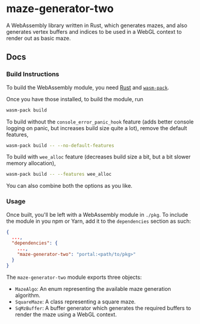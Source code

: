 # maze-generator-two

A WebAssembly library written in Rust, which generates mazes, and also generates
vertex buffers and indices to be used in a WebGL context to render out as basic
maze.

## Docs

### Build Instructions

To build the WebAssembly module, you need
[Rust](https://www.rust-lang.org/tools/install) and
[`wasm-pack`](https://rustwasm.github.io/wasm-pack/installer/).

Once you have those installed, to build the module, run
```sh
wasm-pack build
```

To build without the `console_error_panic_hook` feature (adds better console
logging on panic, but increases build size quite a lot), remove the default
features,
```sh
wasm-pack build -- --no-default-features
```

To build with `wee_alloc` feature (decreases build size a bit, but a bit slower
memory allocation),
```sh
wasm-pack build -- --features wee_alloc
```


You can also combine both the options as you like.

### Usage

Once built, you'll be left with a WebAssembly module in `./pkg`. To include the
module in you npm or Yarn, add it to the `dependencies` section as such:
```json
{
  ...,
  "dependencies": {
    ...,
    "maze-generator-two": "portal:<path/to/pkg>"
  }
}
```

The `maze-generator-two` module exports three objects:
* `MazeAlgo`: An enum representing the available maze generation algorithm.
* `SquareMaze`: A class representing a square maze.
* `SqMzBuffer`: A buffer generator which generates the required buffers to
                render the maze using a WebGL context.
